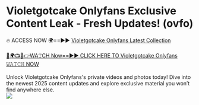 # Violetgotcake Onlyfans Exclusive Content Leak - Fresh Updates! (ovfo)

🔥 ACCESS NOW 🌍==►► <a href="https://tinyurl.com/kvy9nzfs" rel="nofollow">Violetgotcake Onlyfans Latest Collection</a>
<br><br>
[🔴🌍📺📱👉WA𝚃CH Now==►► CLICK HERE TO Violetgotcake Onlyfans 𝚆𝙰𝚃𝙲𝙷 NOW](https://tinyurl.com/kvy9nzfs)
<br><br>
Unlock Violetgotcake Onlyfans's private videos and photos today! Dive into the newest 2025 content updates and explore exclusive material you won’t find anywhere else.
<br>
<a href="https://tinyurl.com/kvy9nzfs" rel="nofollow" data-target="animated-image.originalLink"><img src="https://camo.githubusercontent.com/8a4f000d20f83aca3bf7ec5f350d767afa0574a8a352519fd8cfa583a6f93a33/68747470733a2f2f692e696d6775722e636f6d2f644a486b345a712e676966" data-canonical-src="https://i.imgur.com/dJHk4Zq.gif" style="max-width: 100%; display: inline-block;" data-target="animated-image.originalImage"></a>
<br>
